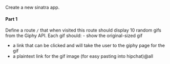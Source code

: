 Create a new sinatra app.

#### Part 1

Define a route `/` that when visited this route should display 10 random gifs from the Giphy API. Each gif should: - show the original-sized gif
- a link that can be clicked and will take the user to the giphy page for the gif
- a plaintext link for the gif image (for easy pasting into hipchat)@all
